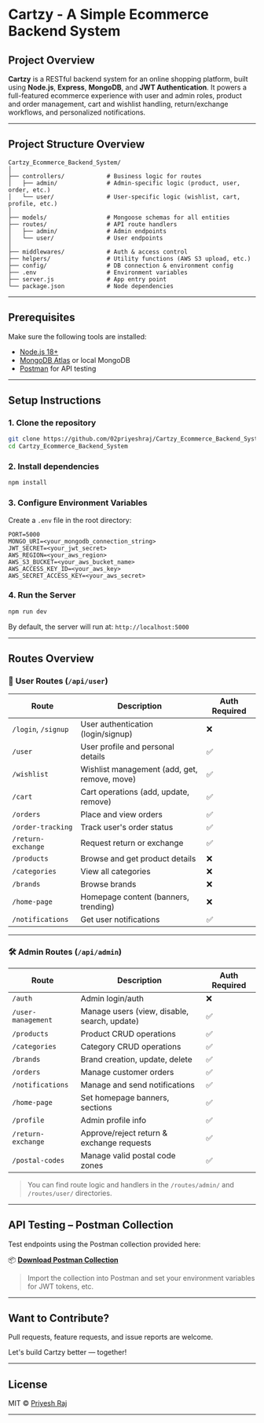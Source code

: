 # Cartzy - A Simple Ecommerce Backend System

## Project Overview

**Cartzy** is a RESTful backend system for an online shopping platform, built using **Node.js**, **Express**, **MongoDB**, and **JWT Authentication**. It powers a full-featured ecommerce experience with user and admin roles, product and order management, cart and wishlist handling, return/exchange workflows, and personalized notifications.

---

## Project Structure Overview

```
Cartzy_Ecommerce_Backend_System/
│
├── controllers/            # Business logic for routes
│   ├── admin/              # Admin-specific logic (product, user, order, etc.)
│   └── user/               # User-specific logic (wishlist, cart, profile, etc.)
│
├── models/                 # Mongoose schemas for all entities
├── routes/                 # API route handlers
│   ├── admin/              # Admin endpoints
│   └── user/               # User endpoints
│
├── middlewares/            # Auth & access control
├── helpers/                # Utility functions (AWS S3 upload, etc.)
├── config/                 # DB connection & environment config
├── .env                    # Environment variables
├── server.js               # App entry point
└── package.json            # Node dependencies
```

---

## Prerequisites

Make sure the following tools are installed:

* [Node.js 18+](https://nodejs.org/en)
* [MongoDB Atlas](https://www.mongodb.com/cloud/atlas) or local MongoDB
* [Postman](https://www.postman.com/) for API testing

---

## Setup Instructions

### 1. Clone the repository

```bash
git clone https://github.com/02priyeshraj/Cartzy_Ecommerce_Backend_System.git
cd Cartzy_Ecommerce_Backend_System
```

### 2. Install dependencies

```bash
npm install
```

### 3. Configure Environment Variables

Create a `.env` file in the root directory:

```env
PORT=5000
MONGO_URI=<your_mongodb_connection_string>
JWT_SECRET=<your_jwt_secret>
AWS_REGION=<your_aws_region>
AWS_S3_BUCKET=<your_aws_bucket_name>
AWS_ACCESS_KEY_ID=<your_aws_key>
AWS_SECRET_ACCESS_KEY=<your_aws_secret>

```

### 4. Run the Server

```bash
npm run dev
```

By default, the server will run at: `http://localhost:5000`

---

## Routes Overview

### 👤 **User Routes** (`/api/user`)

| Route               | Description                                  | Auth Required  |
| ------------------- | -------------------------------------------- | -------------  |
| `/login`, `/signup` | User authentication (login/signup)           | ❌            |
| `/user`             | User profile and personal details            | ✅            |
| `/wishlist`         | Wishlist management (add, get, remove, move) | ✅            |
| `/cart`             | Cart operations (add, update, remove)        | ✅            |
| `/orders`           | Place and view orders                        | ✅            |
| `/order-tracking`   | Track user's order status                    | ✅            |
| `/return-exchange`  | Request return or exchange                   | ✅            |
| `/products`         | Browse and get product details               | ❌            |
| `/categories`       | View all categories                          | ❌            |
| `/brands`           | Browse brands                                | ❌            |
| `/home-page`        | Homepage content (banners, trending)         | ❌            |
| `/notifications`    | Get user notifications                       | ✅            |

---

### 🛠 **Admin Routes** (`/api/admin`)

| Route              | Description                                  | Auth Required |
| ------------------ | -------------------------------------------- | ------------- |
| `/auth`            | Admin login/auth                             | ❌            |
| `/user-management` | Manage users (view, disable, search, update) | ✅            |
| `/products`        | Product CRUD operations                      | ✅            |
| `/categories`      | Category CRUD operations                     | ✅            |
| `/brands`          | Brand creation, update, delete               | ✅            |
| `/orders`          | Manage customer orders                       | ✅            |
| `/notifications`   | Manage and send notifications                | ✅            |
| `/home-page`       | Set homepage banners, sections               | ✅            |
| `/profile`         | Admin profile info                           | ✅            |
| `/return-exchange` | Approve/reject return & exchange requests    | ✅            |
| `/postal-codes`    | Manage valid postal code zones               | ✅            |

> You can find route logic and handlers in the `/routes/admin/` and `/routes/user/` directories.

---

## API Testing – Postman Collection

Test endpoints using the Postman collection provided here:

📦 **[Download Postman Collection](docs/Ecommerce_Nodejs.postman_collection.json)**

> Import the collection into Postman and set your environment variables for JWT tokens, etc.

---

## Want to Contribute?

Pull requests, feature requests, and issue reports are welcome.

Let's build Cartzy better — together!

---

## License

MIT © [Priyesh Raj](https://github.com/02priyeshraj)

---
